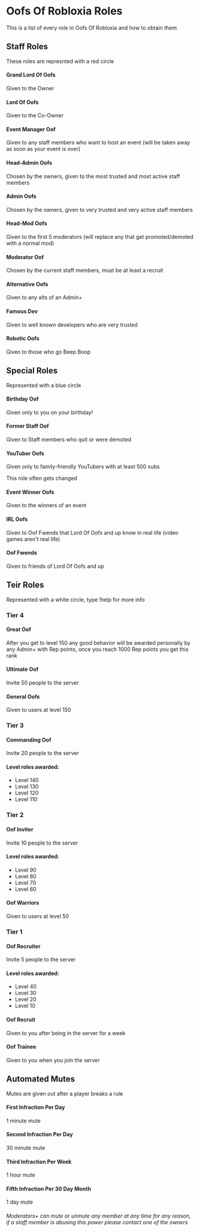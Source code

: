 <h1>Oofs Of Robloxia Roles</h1>
This is a list of every role in Oofs Of Robloxia and how to obtain them

<h2>Staff Roles</h2>
These roles are represnted with a red circle

<h4>Grand Lord Of Oofs</h4>
Given to the Owner

<h4>Lord Of Oofs</h4>
Given to the Co-Owner

<h4>Event Manager Oof</h4>
Given to any staff members who want to host an event (will be taken away as soon as your event is over)

<h4>Head-Admin Oofs</h4>
Chosen by the owners, given to the most trusted and most active staff members

<h4>Admin Oofs</h4>
Chosen by the owners, given to very trusted and very active staff members

<h4>Head-Mod Oofs</h4>
Given to the first 5 moderators (will replace any that get promoted/demoted with a normal mod)

<h4>Moderator Oof</h4>
Chosen by the current staff members, must be at least a recruit

<h4>Alternative Oofs</h4>
Given to any alts of an Admin+

<h4>Famous Dev</h4>
Given to well known developers who are very trusted

<h4>Robotic Oofs</h4>
Given to those who go Beep Boop

<h2>Special Roles</h2>
Represented with a blue circle

<h4>Birthday Oof</h4>
Given only to you on your birthday!

<h4>Former Staff Oof</h4>
Given to Staff members who quit or were demoted

<h4>YouTuber Oofs</h4>
Given only to family-friendly YouTubers with at least 500 subs

This role often gets changed

<h4>Event Winner Oofs</h4>
Given to the winners of an event

<h4>IRL Oofs</h4>
Given to Oof Fwends that Lord Of Oofs and up know in real life (video games aren't real life)

<h4>Oof Fwends</h4>
Given to friends of Lord Of Oofs and up

<h2>Teir Roles</h2>
Represented with a white circle, type !help for more info

<h3>Tier 4</h3>
<h4>Great Oof</h4>
After you get to level 150 any good behavior will be awarded personally by any Admin+ with Rep points, once you reach 1000 Rep points you get this rank

<h4>Ultimate Oof</h4>
Invite 50 people to the server

<h4>General Oofs</h4>
Given to users at level 150

<h3>Tier 3</h3>
<h4>Commanding Oof</h4>
Invite 20 people to the server

<h4>Level roles awarded:</h4>
<ul>
<li>Level 140</li>
<li>Level 130</li>
<li>Level 120</li>
<li>Level 110</li>
</ul>

<h3>Tier 2</h3>
<h4>Oof Inviter</h4>
Invite 10 people to the server

<h4>Level roles awarded:</h4>
<ul>
<li>Level 90</li>
<li>Level 80</li>
<li>Level 70</li>
<li>Level 60</li>
</ul>

<h4>Oof Warriors</h4>
Given to users at level 50

<h3>Tier 1</h3>
<h4>Oof Recruiter</h4>
Invite 5 people to the server

<h4>Level roles awarded:</h4>
<ul>
<li>Level 40</li>
<li>Level 30</li>
<li>Level 20</li>
<li>Level 10</li>
</ul>

<h4>Oof Recruit</h4>
Given to you after being in the server for a week

<h4>Oof Trainee</h4>
Given to you when you join the server

<h2>Automated Mutes</h2>
Mutes are given out after a player breaks a rule

<h4>First Infraction Per Day</h4>
1 minute mute

<h4>Second Infraction Per Day</h4>
30 minute mute

<h4>Third Infraction Per Week</h4>
1 hour mute

<h4>Fifth Infraction Per 30 Day Month</h4>
1 day mute

<h6>Moderators+ can mute or unmute any member at any time for any reason, if a staff member is abusing this power please contact one of the owners</h6>
